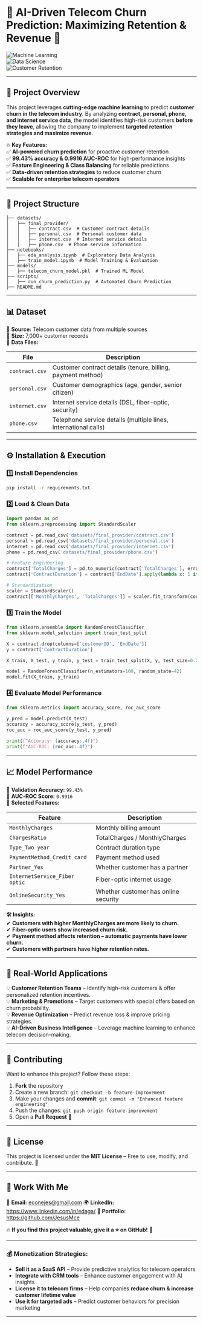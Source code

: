 # **📡 AI-Driven Telecom Churn Prediction: Maximizing Retention & Revenue 🚀**  

![Machine Learning](https://img.shields.io/badge/Machine%20Learning-Random%20Forest-blue)  
![Data Science](https://img.shields.io/badge/Data%20Science-Python-green)  
![Customer Retention](https://img.shields.io/badge/Customer%20Retention-Business%20Intelligence-orange)  

---

## **📌 Project Overview**  
This project leverages **cutting-edge machine learning** to predict **customer churn in the telecom industry**. By analyzing **contract, personal, phone, and internet service data**, the model identifies high-risk customers **before they leave**, allowing the company to implement **targeted retention strategies and maximize revenue**.  

🔥 **Key Features:**  
✅ **AI-powered churn prediction** for proactive customer retention  
✅ **99.43% accuracy & 0.9916 AUC-ROC** for high-performance insights  
✅ **Feature Engineering & Class Balancing** for reliable predictions  
✅ **Data-driven retention strategies** to reduce customer churn  
✅ **Scalable for enterprise telecom operators**  

---

## **📂 Project Structure**  
```
├── datasets/
│   ├── final_provider/
│   │   ├── contract.csv  # Customer contract details
│   │   ├── personal.csv  # Personal customer data
│   │   ├── internet.csv  # Internet service details
│   │   ├── phone.csv  # Phone service information
├── notebooks/
│   ├── eda_analysis.ipynb  # Exploratory Data Analysis
│   ├── train_model.ipynb  # Model Training & Evaluation
├── models/
│   ├── telecom_churn_model.pkl  # Trained ML Model
├── scripts/
│   ├── run_churn_prediction.py  # Automated Churn Prediction
├── README.md
```

---

## **📊 Dataset**  
📌 **Source:** Telecom customer data from multiple sources  
📌 **Size:** 7,000+ customer records  
📌 **Data Files:**  

| **File**          | **Description**  |
|------------------|--------------------------------|
| `contract.csv`   | Customer contract details (tenure, billing, payment method) |
| `personal.csv`   | Customer demographics (age, gender, senior citizen) |
| `internet.csv`   | Internet service details (DSL, fiber-optic, security) |
| `phone.csv`      | Telephone service details (multiple lines, international calls) |

---

## **⚙️ Installation & Execution**  
### 1️⃣ **Install Dependencies**  
```bash
pip install -r requirements.txt
```

### 2️⃣ **Load & Clean Data**  
```python
import pandas as pd
from sklearn.preprocessing import StandardScaler

contract = pd.read_csv('datasets/final_provider/contract.csv')
personal = pd.read_csv('datasets/final_provider/personal.csv')
internet = pd.read_csv('datasets/final_provider/internet.csv')
phone = pd.read_csv('datasets/final_provider/phone.csv')

# Feature Engineering
contract['TotalCharges'] = pd.to_numeric(contract['TotalCharges'], errors='coerce')
contract['ContractDuration'] = contract['EndDate'].apply(lambda x: 1 if x == 'No' else 0)

# Standardization
scaler = StandardScaler()
contract[['MonthlyCharges', 'TotalCharges']] = scaler.fit_transform(contract[['MonthlyCharges', 'TotalCharges']])
```

### 3️⃣ **Train the Model**  
```python
from sklearn.ensemble import RandomForestClassifier
from sklearn.model_selection import train_test_split

X = contract.drop(columns=['customerID', 'EndDate'])
y = contract['ContractDuration']

X_train, X_test, y_train, y_test = train_test_split(X, y, test_size=0.2, random_state=42)

model = RandomForestClassifier(n_estimators=100, random_state=42)
model.fit(X_train, y_train)
```

### 4️⃣ **Evaluate Model Performance**  
```python
from sklearn.metrics import accuracy_score, roc_auc_score

y_pred = model.predict(X_test)
accuracy = accuracy_score(y_test, y_pred)
roc_auc = roc_auc_score(y_test, y_pred)

print(f"Accuracy: {accuracy:.4f}")
print(f"AUC-ROC: {roc_auc:.4f}")
```

---

## **📈 Model Performance**  
📌 **Validation Accuracy:** `99.43%`  
📌 **AUC-ROC Score:** `0.9916`  
📌 **Selected Features:**  

| Feature | Description |
|---------|------------|
| `MonthlyCharges` | Monthly billing amount |
| `ChargesRatio` | TotalCharges / MonthlyCharges |
| `Type_Two year` | Contract duration type |
| `PaymentMethod_Credit card` | Payment method used |
| `Partner_Yes` | Whether customer has a partner |
| `InternetService_Fiber optic` | Fiber-optic internet usage |
| `OnlineSecurity_Yes` | Whether customer has online security |

**🛠 Insights:**  
✔ **Customers with higher MonthlyCharges are more likely to churn.**  
✔ **Fiber-optic users show increased churn risk.**  
✔ **Payment method affects retention – automatic payments have lower churn.**  
✔ **Customers with partners have higher retention rates.**  

---

## **🚀 Real-World Applications**  
💡 **Customer Retention Teams** – Identify high-risk customers & offer personalized retention incentives.  
💡 **Marketing & Promotions** – Target customers with special offers based on churn probability.  
💡 **Revenue Optimization** – Predict revenue loss & improve pricing strategies.  
💡 **AI-Driven Business Intelligence** – Leverage machine learning to enhance telecom decision-making.  

---

## **🤝 Contributing**  
Want to enhance this project? Follow these steps:  
1. **Fork** the repository  
2. Create a new branch: `git checkout -b feature-improvement`  
3. Make your changes and **commit**: `git commit -m "Enhanced feature engineering"`  
4. Push the changes: `git push origin feature-improvement`  
5. Open a **Pull Request** 🎉  

---

## **📜 License**  
This project is licensed under the **MIT License** – Free to use, modify, and contribute. 🎯  

---

## **💼 Work With Me**  
📧 **Email:** econejes@gmail.com
🌍 **LinkedIn:** https://www.linkedin.com/in/edaga/
🚀 **Portfolio:** https://github.com/JesusMce

🔥 **If you find this project valuable, give it a ⭐ on GitHub!** 🚀  

---

### **💰 Monetization Strategies:**  
- **Sell it as a SaaS API** – Provide predictive analytics for telecom operators  
- **Integrate with CRM tools** – Enhance customer engagement with AI insights  
- **License it to telecom firms** – Help companies **reduce churn & increase customer lifetime value**  
- **Use it for targeted ads** – Predict customer behaviors for precision marketing  

---
